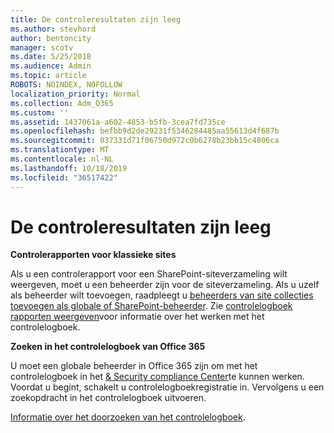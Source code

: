 ```yaml
---
title: De controleresultaten zijn leeg
ms.author: stevhord
author: bentoncity
manager: scotv
ms.date: 5/25/2018
ms.audience: Admin
ms.topic: article
ROBOTS: NOINDEX, NOFOLLOW
localization_priority: Normal
ms.collection: Adm_O365
ms.custom: ''
ms.assetid: 1437061a-a602-4853-b5fb-3cea7fd735ce
ms.openlocfilehash: befbb9d2de29231f5346284485aa55613d4f687b
ms.sourcegitcommit: 037331d71f06750d972c0b6278b23bb15c4806ca
ms.translationtype: MT
ms.contentlocale: nl-NL
ms.lasthandoff: 10/18/2019
ms.locfileid: "36517422"
---
```

# <a name="auditing-results-are-blank"></a>De controleresultaten zijn leeg

 **Controlerapporten voor klassieke sites**
  
Als u een controlerapport voor een SharePoint-siteverzameling wilt weergeven, moet u een beheerder zijn voor de siteverzameling. Als u uzelf als beheerder wilt toevoegen, raadpleegt u [beheerders van site collecties toevoegen als globale of SharePoint-beheerder](https://go.microsoft.com/fwlink/?linkid=869390). Zie [controlelogboek rapporten weergeven](https://go.microsoft.com/fwlink/?linkid=395237)voor informatie over het werken met het controlelogboek. 
  
 **Zoeken in het controlelogboek van Office 365**
  
U moet een globale beheerder in Office 365 zijn om met het controlelogboek in het [ &amp; Security compliance Center](https://protection.office.com)te kunnen werken. Voordat u begint, schakelt u controlelogboekregistratie in. Vervolgens u een zoekopdracht in het controlelogboek uitvoeren. 
  
[Informatie over het doorzoeken van het controlelogboek](https://go.microsoft.com/fwlink/?linkid=708432).
  

